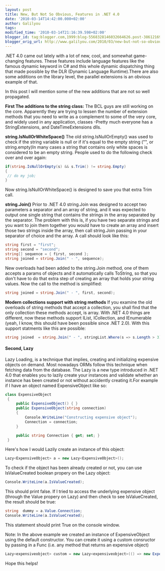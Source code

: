```yaml
---
layout: post
title: New, But Not So Obvious, Features in .NET 4.0
date: '2010-03-14T14:42:00.000+02:00'
author: Galilyou
tags: 
modified_time: '2010-03-14T21:16:39.598+02:00'
blogger_id: tag:blogger.com,1999:blog-5568328146032664626.post-3861216987829268500
blogger_orig_url: http://www.galilyou.com/2010/03/new-but-not-so-obvious-features-in-net.html
---
```


.NET 4.0 came out lately with a lot of new, cool, and somewhat game-changing features. These features include language features like the famous dynamic keyword in C# and this whole dynamic dispatching thing that made possible by the DLR (Dynamic Language Runtime).There are also some additions on the library level, the parallel extensions is an obvious example of that.

In this post I will mention some of the new additions that are not so well propagated.

**First The additions to the string class:**
The BCL guys are still working on the core. Apparently they are trying to lessen the number of extension methods that you need to write as a complement to some of the very core, and widely used in any application, classes -Pretty much everyone has a StringExtensions, and DateTimeExtensions dlls.

**string.IsNullOrWhiteSpace()**
The old string.IsNullOrEmpty() was used to check if the string variable is null or if it's equal to the empty string ("", or string.empty)In many cases a string that contains only white spaces is considered to be an empty string. People used to do the following check over and over again:

```csharp
if(string.IsNullOrEmpty(s) && s.Trim() != string.Empty)
{
 // do my job;
}
```
Now string.IsNullOrWhiteSpace() is designed to save you that extra Trim call.

**string.Join()**
Prior to .NET 4.0 string.Join was designed to accept two parameters a separator and an array of string, and it was expected to output one single string that contains the strings in the array separated by the separator. The problem with this is, if you have two separate strings and you want to join them together you would have to create an array and insert those two strings inside the array, then call string.Join passing in your separator of choice and the array. A call should look like this: 

```csharp
string first = "first";
string second = "second";
string[] sequence = { first, second };
string joined = string.Join(" - ", sequence);
```

New overloads had been added to the string.Join method, one of them accepts a params of objects and it automatically calls ToString, so that you don't have to do that extra step of creating an array that holds your string values. Now the call to the method is simplified: 

```csharp
string joined = string.Join(" - ", first, second);
```

**Modern collections support with string methods**
If you examine the old overloads of string methods that accept a collection, you shall find that the only collection these methods accept, is array. With .NET 4.0 things are different, now these methods support IList<T>, ICollection<T>, and IEnumerable<T> (yeah, I know, this should have been possible since .NET 2.0). With this support statments like this are possible:

```csharp
string joined  = string.Join(" - ", stringList.Where(s => s.Length > 3).Select(s=> s));
```

#### Second, Lazy<T>

Lazy Loading, is a technique that implies, creating and initializing expensive objects on demand. Most nowadays ORMs follow this technique when fetching data from the database. The Lazy<T> is a new type introduced in .NET 4.0 that enables you to lazily create your instances and validate whether an instance has been created or not without accidently creating it.For example if I have an object named ExpensiveObject like so: 

```csharp
class ExpensiveObject
 {
     public ExpensiveObject() { }
     public ExpensiveObject(string connection)
     {
         Console.WriteLine("Constructing expensive object");
         Connection = connection;
     }

     public string Connection { get; set; }
 }
```
Here's how I would Lazily create an instance of this object:

```csharp
Lazy<ExpensiveObject> a = new Lazy<ExpensiveObject>();
```

To check if the object has been already created or not, you can use IsValueCreated boolean propery on the Lazy<T> object:

```csharp
Console.WriteLine(a.IsValueCreated);
```
This should print false. If I tried to access the underlying expensive object (through the Value propery on Lazy<T>) and then check to see IsValueCreated, the result should be true: 

```csharp
string  dummy = a.Value.Connection; 
Console.WriteLine(a.IsValueCreated);
```

This statement should print True on the console window.        

Note: In the above example we created an instance of ExpensiveObject using the default constructor. You can create it using a custom consructor by passing in a Func<expensiveobject> (i.e. any method that returns an expensive object)

```csharp
Lazy<expensiveobject> custom = new Lazy<expensiveobject>(() => new ExpensiveObject("My Connection"));
```

Hope this helps!